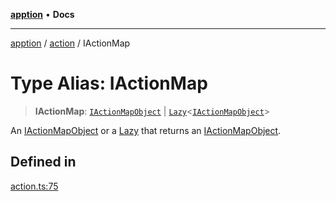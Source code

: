 [**apption**](../../README.md) • **Docs**

***

[apption](../../modules.md) / [action](../README.md) / IActionMap

# Type Alias: IActionMap

> **IActionMap**: [`IActionMapObject`](IActionMapObject.md) \| [`Lazy`](../classes/Lazy.md)\<[`IActionMapObject`](IActionMapObject.md)\>

An [IActionMapObject](IActionMapObject.md) or a [Lazy](../classes/Lazy.md) that returns an [IActionMapObject](IActionMapObject.md).

## Defined in

[action.ts:75](https://github.com/mksunny1/apption/blob/45b0ba573a0535c0a6c3b4df2b60698c89aab92a/src/action.ts#L75)
